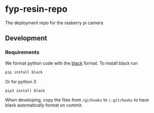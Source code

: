 # fyp-resin-repo
The deployment repo for the rasberry pi camera

## Development
### Requirements
We format python code with the [black](https://github.com/ambv/black) format.
To install black run
```sh
pip install black
```
Or for python 3
```sh
pip3 install black
```
When developing, copy the files from `/githooks` to `/.git/hooks` to have black automatically format on commit.
